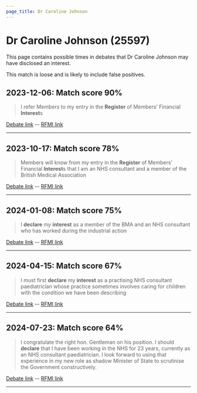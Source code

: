 ```yaml
---
page_title: Dr Caroline Johnson
---
```


# Dr Caroline Johnson  (25597)

This page contains possible times in debates that Dr Caroline Johnson may have disclosed an interest.

This match is loose and is likely to include false positives. 



## 2023-12-06: Match score 90%

>I refer Members to my entry in the **Register** of Members’ Financial **Interest**s

[Debate link](https://www.theyworkforyou.com/debates/?id=2023-12-06b.338.3)  --  [RFMI link](https://www.theyworkforyou.com/mp/25597/register)


---



## 2023-10-17: Match score 78%

>Members will know from my entry in the **Register** of Members’ Financial **Interest**s that I am an NHS consultant and a member of the British Medical Association

[Debate link](https://www.theyworkforyou.com/debates/?id=2023-10-17e.159.8)  --  [RFMI link](https://www.theyworkforyou.com/mp/25597/register)


---



## 2024-01-08: Match score 75%

>I **declare** my **interest** as a member of the BMA and an NHS consultant who has worked during the industrial action

[Debate link](https://www.theyworkforyou.com/debates/?id=2024-01-08d.54.2)  --  [RFMI link](https://www.theyworkforyou.com/mp/25597/register)


---



## 2024-04-15: Match score 67%

>I must first **declare** my **interest** as a practising NHS consultant paediatrician whose practice sometimes involves caring for children with the condition we have been describing

[Debate link](https://www.theyworkforyou.com/debates/?id=2024-04-15e.62.2)  --  [RFMI link](https://www.theyworkforyou.com/mp/25597/register)


---



## 2024-07-23: Match score 64%

>I congratulate the right hon. Gentleman on his position. I should **declare** that I have been working in the NHS for 23 years, currently as an NHS consultant paediatrician. I look forward to using that experience in my new role as shadow Minister of State to scrutinise the Government constructively.

[Debate link](https://www.theyworkforyou.com/debates/?id=2024-07-23d.517.5)  --  [RFMI link](https://www.theyworkforyou.com/mp/25597/register)


---

